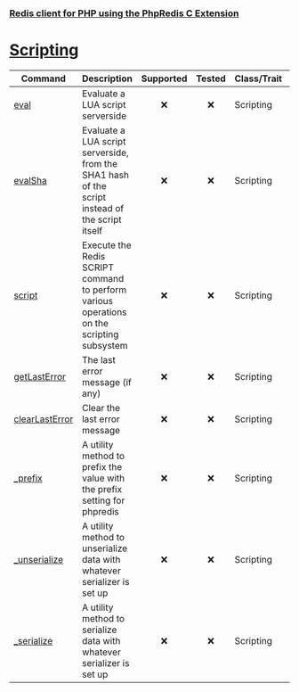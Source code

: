 ### [Redis client for PHP using the PhpRedis C Extension](../README.md)
# [Scripting](docs/scripting.md)

|Command            |Description                        |Supported  |Tested     |Class/Trait    |Method         |
|---                |---                                |:-:        |:-:        |---            |---            |
|[eval](#eval)|Evaluate a LUA script serverside|:x:|:x:|Scripting|eval|
|[evalSha](#evalSha)|Evaluate a LUA script serverside, from the SHA1 hash of the script instead of the script itself|:x:|:x:|Scripting|evalSha|
|[script](#script)|Execute the Redis SCRIPT command to perform various operations on the scripting subsystem|:x:|:x:|Scripting|script|
|[getLastError](#getLastError)|The last error message (if any)|:x:|:x:|Scripting|getLastError|
|[clearLastError](#clearLastError)|Clear the last error message|:x:|:x:|Scripting|clearLastError|
|[\_prefix](#prefix)|A utility method to prefix the value with the prefix setting for phpredis|:x:|:x:|Scripting|_prefix|
|[\_unserialize](#unserialize)|A utility method to unserialize data with whatever serializer is set up|:x:|:x:|Scripting|_unserialize|
|[\_serialize](#serialize)|A utility method to serialize data with whatever serializer is set up|:x:|:x:|Scripting|_serialize|